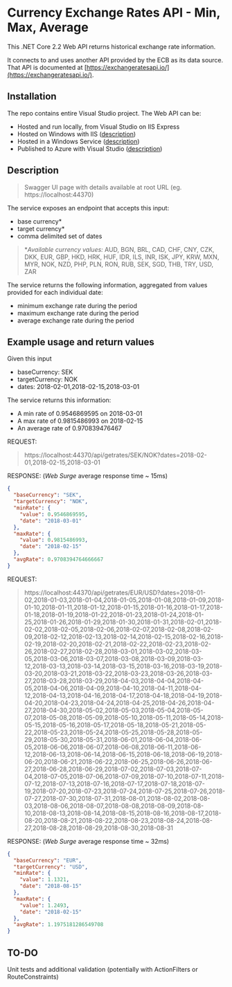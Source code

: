 # Currency Exchange Rates API - Min, Max, Average

This .NET Core 2.2 Web API returns historical exchange rate information.

It connects to and uses another API provided by the ECB as its data source.
That API is documented at [https://exchangeratesapi.io/](https://exchangeratesapi.io/).

## Installation

The repo contains entire Visual Studio project. The Web API can be:

- Hosted and run locally, from Visual Studio on IIS Express
- Hosted on Windows with IIS ([description](https://docs.microsoft.com/en-us/aspnet/core/host-and-deploy/iis/?view=aspnetcore-2.2))
- Hosted in a Windows Service ([description](https://docs.microsoft.com/en-us/aspnet/core/host-and-deploy/windows-service?view=aspnetcore-2.2&tabs=visual-studio))
- Published to Azure with Visual Studio ([description](https://docs.microsoft.com/en-us/aspnet/core/tutorials/publish-to-azure-webapp-using-vs?view=aspnetcore-2.2))

## Description

> Swagger UI page with details available at root URL (eg. https://localhost:44370)

The service exposes an endpoint that accepts this input:

- base currency\*
- target currency\*
- comma delimited set of dates

> \*_Available currency values:_ AUD, BGN, BRL, CAD, CHF, CNY, CZK, DKK, EUR, GBP, HKD, HRK, HUF, IDR, ILS, INR, ISK, JPY, KRW, MXN, MYR, NOK, NZD, PHP, PLN, RON, RUB, SEK, SGD, THB, TRY, USD, ZAR

The service returns the following information, aggregated from values provided for each individual date:

- minimum exchange rate during the period
- maximum exchange rate during the period
- average exchange rate during the period

## Example usage and return values

Given this input

- baseCurrency: SEK
- targetCurrency: NOK
- dates: 2018-02-01,2018-02-15,2018-03-01

The service returns this information:

- A min rate of 0.9546869595 on 2018-03-01
- A max rate of 0.9815486993 on 2018-02-15
- An average rate of 0.970839476467

REQUEST:

> ht<span>tps://</span>localhost:44370/api/getrates/SEK/NOK?dates=2018-02-01,2018-02-15,2018-03-01

RESPONSE: (_Web Surge_ average response time ~ 15ms)

```json
{
  "baseCurrency": "SEK",
  "targetCurrency": "NOK",
  "minRate": {
    "value": 0.9546869595,
    "date": "2018-03-01"
  },
  "maxRate": {
    "value": 0.9815486993,
    "date": "2018-02-15"
  },
  "avgRate": 0.9708394764666667
}
```

REQUEST:

> ht<span>tps://</span>localhost:44370/api/getrates/EUR/USD?dates=2018-01-02,2018-01-03,2018-01-04,2018-01-05,2018-01-08,2018-01-09,2018-01-10,2018-01-11,2018-01-12,2018-01-15,2018-01-16,2018-01-17,2018-01-18,2018-01-19,2018-01-22,2018-01-23,2018-01-24,2018-01-25,2018-01-26,2018-01-29,2018-01-30,2018-01-31,2018-02-01,2018-02-02,2018-02-05,2018-02-06,2018-02-07,2018-02-08,2018-02-09,2018-02-12,2018-02-13,2018-02-14,2018-02-15,2018-02-16,2018-02-19,2018-02-20,2018-02-21,2018-02-22,2018-02-23,2018-02-26,2018-02-27,2018-02-28,2018-03-01,2018-03-02,2018-03-05,2018-03-06,2018-03-07,2018-03-08,2018-03-09,2018-03-12,2018-03-13,2018-03-14,2018-03-15,2018-03-16,2018-03-19,2018-03-20,2018-03-21,2018-03-22,2018-03-23,2018-03-26,2018-03-27,2018-03-28,2018-03-29,2018-04-03,2018-04-04,2018-04-05,2018-04-06,2018-04-09,2018-04-10,2018-04-11,2018-04-12,2018-04-13,2018-04-16,2018-04-17,2018-04-18,2018-04-19,2018-04-20,2018-04-23,2018-04-24,2018-04-25,2018-04-26,2018-04-27,2018-04-30,2018-05-02,2018-05-03,2018-05-04,2018-05-07,2018-05-08,2018-05-09,2018-05-10,2018-05-11,2018-05-14,2018-05-15,2018-05-16,2018-05-17,2018-05-18,2018-05-21,2018-05-22,2018-05-23,2018-05-24,2018-05-25,2018-05-28,2018-05-29,2018-05-30,2018-05-31,2018-06-01,2018-06-04,2018-06-05,2018-06-06,2018-06-07,2018-06-08,2018-06-11,2018-06-12,2018-06-13,2018-06-14,2018-06-15,2018-06-18,2018-06-19,2018-06-20,2018-06-21,2018-06-22,2018-06-25,2018-06-26,2018-06-27,2018-06-28,2018-06-29,2018-07-02,2018-07-03,2018-07-04,2018-07-05,2018-07-06,2018-07-09,2018-07-10,2018-07-11,2018-07-12,2018-07-13,2018-07-16,2018-07-17,2018-07-18,2018-07-19,2018-07-20,2018-07-23,2018-07-24,2018-07-25,2018-07-26,2018-07-27,2018-07-30,2018-07-31,2018-08-01,2018-08-02,2018-08-03,2018-08-06,2018-08-07,2018-08-08,2018-08-09,2018-08-10,2018-08-13,2018-08-14,2018-08-15,2018-08-16,2018-08-17,2018-08-20,2018-08-21,2018-08-22,2018-08-23,2018-08-24,2018-08-27,2018-08-28,2018-08-29,2018-08-30,2018-08-31

RESPONSE: (_Web Surge_ average response time ~ 32ms)

```json
{
  "baseCurrency": "EUR",
  "targetCurrency": "USD",
  "minRate": {
    "value": 1.1321,
    "date": "2018-08-15"
  },
  "maxRate": {
    "value": 1.2493,
    "date": "2018-02-15"
  },
  "avgRate": 1.1975181286549708
}
```

## TO-DO

Unit tests and additional validation (potentially with ActionFilters or RouteConstraints)
